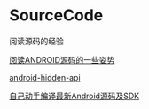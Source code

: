 # SourceCode

阅读源码的经验  

[阅读ANDROID源码的一些姿势](https://zhuanlan.zhihu.com/p/20564614?refer=kaede)  


[android-hidden-api](https://github.com/anggrayudi/android-hidden-api)  

[自己动手编译最新Android源码及SDK](http://blog.csdn.net/dd864140130/article/details/51718187?hmsr=toutiao.io&utm_medium=toutiao.io&utm_source=toutiao.io)  